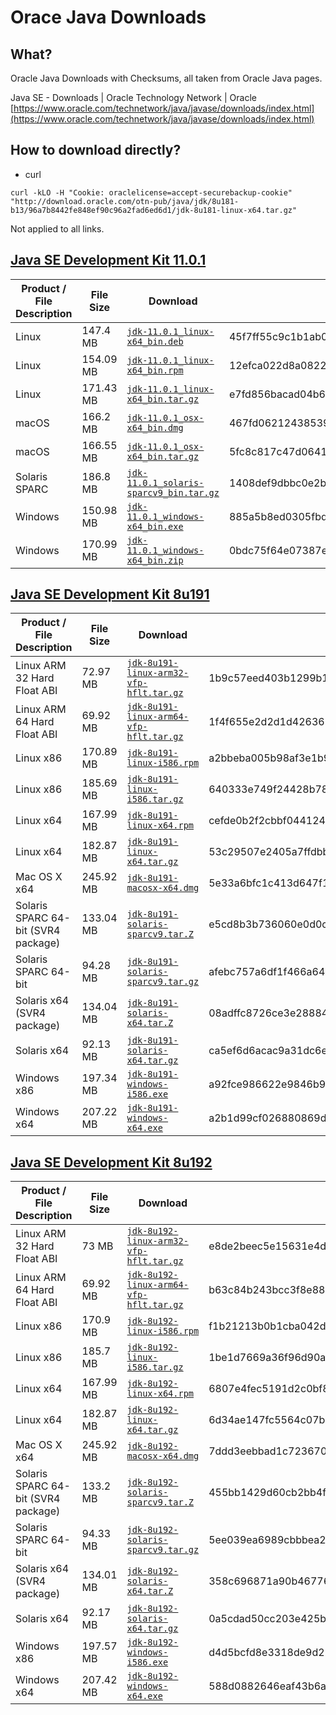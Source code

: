 # Orace Java Downloads

## What?

Oracle Java Downloads with Checksums, all taken from Oracle Java pages.

Java SE - Downloads | Oracle Technology Network | Oracle  
[https://www.oracle.com/technetwork/java/javase/downloads/index.html](https://www.oracle.com/technetwork/java/javase/downloads/index.html)


## How to download directly?
* curl

`curl -kLO -H "Cookie: oraclelicense=accept-securebackup-cookie" "http://download.oracle.com/otn-pub/java/jdk/8u181-b13/96a7b8442fe848ef90c96a2fad6ed6d1/jdk-8u181-linux-x64.tar.gz"`

Not applied to all links.

## [Java SE Development Kit 11.0.1](https://www.oracle.com/technetwork/java/javase/downloads/jdk11-downloads-5066655.html)
|Product / File Description|File Size|                                                                               Download                                                                                |                        SHA256 Checksum                         |
|--------------------------|---------|-----------------------------------------------------------------------------------------------------------------------------------------------------------------------|----------------------------------------------------------------|
|Linux                     |147.4 MB |[`jdk-11.0.1_linux-x64_bin.deb`](http://download.oracle.com/otn-pub/java/jdk/11.0.1+13/90cf5d8f270a4347a95050320eef3fb7/jdk-11.0.1_linux-x64_bin.deb)                  |45f7ff55c9c1b1ab049f5ac9b34c1ac50ce9f914bab329ede91b133ba686c3cc|
|Linux                     |154.09 MB|[`jdk-11.0.1_linux-x64_bin.rpm`](http://download.oracle.com/otn-pub/java/jdk/11.0.1+13/90cf5d8f270a4347a95050320eef3fb7/jdk-11.0.1_linux-x64_bin.rpm)                  |12efca022d8a0822fec6db99ea0179be78a392b9cdc6ee7b9ef6542df624f80c|
|Linux                     |171.43 MB|[`jdk-11.0.1_linux-x64_bin.tar.gz`](http://download.oracle.com/otn-pub/java/jdk/11.0.1+13/90cf5d8f270a4347a95050320eef3fb7/jdk-11.0.1_linux-x64_bin.tar.gz)            |e7fd856bacad04b6dbf3606094b6a81fa9930d6dbb044bbd787be7ea93abc885|
|macOS                     |166.2 MB |[`jdk-11.0.1_osx-x64_bin.dmg`](http://download.oracle.com/otn-pub/java/jdk/11.0.1+13/90cf5d8f270a4347a95050320eef3fb7/jdk-11.0.1_osx-x64_bin.dmg)                      |467fd06212438539078c56f768c42c41ba8b26cea1213991da5ba44a601af628|
|macOS                     |166.55 MB|[`jdk-11.0.1_osx-x64_bin.tar.gz`](http://download.oracle.com/otn-pub/java/jdk/11.0.1+13/90cf5d8f270a4347a95050320eef3fb7/jdk-11.0.1_osx-x64_bin.tar.gz)                |5fc8c817c47d0641187172e6765775646ff088ad8c21225aedcf34130bd64ae7|
|Solaris SPARC             |186.8 MB |[`jdk-11.0.1_solaris-sparcv9_bin.tar.gz`](http://download.oracle.com/otn-pub/java/jdk/11.0.1+13/90cf5d8f270a4347a95050320eef3fb7/jdk-11.0.1_solaris-sparcv9_bin.tar.gz)|1408def9dbbc0e2b7b68a98149419b053baa03d59d8627169a5c02484693b8ca|
|Windows                   |150.98 MB|[`jdk-11.0.1_windows-x64_bin.exe`](http://download.oracle.com/otn-pub/java/jdk/11.0.1+13/90cf5d8f270a4347a95050320eef3fb7/jdk-11.0.1_windows-x64_bin.exe)              |885a5b8ed0305fbd187d66b4b609550fc2bb488ab23983f803e21fea5cbdac61|
|Windows                   |170.99 MB|[`jdk-11.0.1_windows-x64_bin.zip`](http://download.oracle.com/otn-pub/java/jdk/11.0.1+13/90cf5d8f270a4347a95050320eef3fb7/jdk-11.0.1_windows-x64_bin.zip)              |0bdc75f64e07387e3d303684041898bffd0bb60e8e2cce84cb152042026ed5a7|

## [Java SE Development Kit 8u191](https://www.oracle.com/technetwork/java/javase/downloads/jdk8-downloads-2133151.html)
|    Product / File Description     |File Size|                                                                               Download                                                                                |                        SHA256 Checksum                         |
|-----------------------------------|---------|-----------------------------------------------------------------------------------------------------------------------------------------------------------------------|----------------------------------------------------------------|
|Linux ARM 32 Hard Float ABI        |72.97 MB |[`jdk-8u191-linux-arm32-vfp-hflt.tar.gz`](http://download.oracle.com/otn-pub/java/jdk/8u191-b12/2787e4a523244c269598db4e85c51e0c/jdk-8u191-linux-arm32-vfp-hflt.tar.gz)|1b9c57eed403b1299b10c529b16b7ef7f9a62d75cc9a8b0bf3827d1b55caed71|
|Linux ARM 64 Hard Float ABI        |69.92 MB |[`jdk-8u191-linux-arm64-vfp-hflt.tar.gz`](http://download.oracle.com/otn-pub/java/jdk/8u191-b12/2787e4a523244c269598db4e85c51e0c/jdk-8u191-linux-arm64-vfp-hflt.tar.gz)|1f4f655e2d2d1d4263671a3fd81c9d3354613c499de43dfbc292cd982270fce5|
|Linux x86                          |170.89 MB|[`jdk-8u191-linux-i586.rpm`](http://download.oracle.com/otn-pub/java/jdk/8u191-b12/2787e4a523244c269598db4e85c51e0c/jdk-8u191-linux-i586.rpm)                          |a2bbeba005b98af3e1b9739897ce3aed78cedc00f95d8baa6ac3027e3f349a6c|
|Linux x86                          |185.69 MB|[`jdk-8u191-linux-i586.tar.gz`](http://download.oracle.com/otn-pub/java/jdk/8u191-b12/2787e4a523244c269598db4e85c51e0c/jdk-8u191-linux-i586.tar.gz)                    |640333e749f24428b78c2b10422f7174f8fbd0b8acde27526c195024fad8b6b6|
|Linux x64                          |167.99 MB|[`jdk-8u191-linux-x64.rpm`](http://download.oracle.com/otn-pub/java/jdk/8u191-b12/2787e4a523244c269598db4e85c51e0c/jdk-8u191-linux-x64.rpm)                            |cefde0b2f2cbbf0441243c78dad863e6e06c91dcfaeaea8df704ce5fb80628f1|
|Linux x64                          |182.87 MB|[`jdk-8u191-linux-x64.tar.gz`](http://download.oracle.com/otn-pub/java/jdk/8u191-b12/2787e4a523244c269598db4e85c51e0c/jdk-8u191-linux-x64.tar.gz)                      |53c29507e2405a7ffdbba627e6d64856089b094867479edc5ede4105c1da0d65|
|Mac OS X x64                       |245.92 MB|[`jdk-8u191-macosx-x64.dmg`](http://download.oracle.com/otn-pub/java/jdk/8u191-b12/2787e4a523244c269598db4e85c51e0c/jdk-8u191-macosx-x64.dmg)                          |5e33a6bfc1c413d647f1ac37eb0d1eb9ca3ee6e4600898eab81338e8f5d10e13|
|Solaris SPARC 64-bit (SVR4 package)|133.04 MB|[`jdk-8u191-solaris-sparcv9.tar.Z`](http://download.oracle.com/otn-pub/java/jdk/8u191-b12/2787e4a523244c269598db4e85c51e0c/jdk-8u191-solaris-sparcv9.tar.Z)            |e5cd8b3b736060e0d0cd1a165f3d0ff0e15143f1663d1c03a829e479453a19b8|
|Solaris SPARC 64-bit               |94.28 MB |[`jdk-8u191-solaris-sparcv9.tar.gz`](http://download.oracle.com/otn-pub/java/jdk/8u191-b12/2787e4a523244c269598db4e85c51e0c/jdk-8u191-solaris-sparcv9.tar.gz)          |afebc757a6df1f466a649aee237cd5162bbb199664317caec13790317a1c92f9|
|Solaris x64 (SVR4 package)         |134.04 MB|[`jdk-8u191-solaris-x64.tar.Z`](http://download.oracle.com/otn-pub/java/jdk/8u191-b12/2787e4a523244c269598db4e85c51e0c/jdk-8u191-solaris-x64.tar.Z)                    |08adffc8726ce3e288847c01b917e417523fce6a2269c06e0314d9c8e1a51942|
|Solaris x64                        |92.13 MB |[`jdk-8u191-solaris-x64.tar.gz`](http://download.oracle.com/otn-pub/java/jdk/8u191-b12/2787e4a523244c269598db4e85c51e0c/jdk-8u191-solaris-x64.tar.gz)                  |ca5ef6d6acac9a31dc6e75371f1db51dfd8c9ce3dc7aeee8775ac1e07c3cd830|
|Windows x86                        |197.34 MB|[`jdk-8u191-windows-i586.exe`](http://download.oracle.com/otn-pub/java/jdk/8u191-b12/2787e4a523244c269598db4e85c51e0c/jdk-8u191-windows-i586.exe)                      |a92fce986622e9846b93e396a7eda6214e7f7ea90860794c934f423c10813622|
|Windows x64                        |207.22 MB|[`jdk-8u191-windows-x64.exe`](http://download.oracle.com/otn-pub/java/jdk/8u191-b12/2787e4a523244c269598db4e85c51e0c/jdk-8u191-windows-x64.exe)                        |a2b1d99cf026880869d8188872e20f615133e7a40786712365d7b750f1dd6e57|

## [Java SE Development Kit 8u192](https://www.oracle.com/technetwork/java/javase/downloads/jdk8-downloads-2133151.html)
|    Product / File Description     |File Size|                                                                               Download                                                                                |                        SHA256 Checksum                         |
|-----------------------------------|---------|-----------------------------------------------------------------------------------------------------------------------------------------------------------------------|----------------------------------------------------------------|
|Linux ARM 32 Hard Float ABI        |73 MB    |[`jdk-8u192-linux-arm32-vfp-hflt.tar.gz`](http://download.oracle.com/otn-pub/java/jdk/8u192-b12/750e1c8617c5452694857ad95c3ee230/jdk-8u192-linux-arm32-vfp-hflt.tar.gz)|e8de2beec5e15631e4d87351eeb660e186d283cf359a52cec5c9c677db70e43b|
|Linux ARM 64 Hard Float ABI        |69.92 MB |[`jdk-8u192-linux-arm64-vfp-hflt.tar.gz`](http://download.oracle.com/otn-pub/java/jdk/8u192-b12/750e1c8617c5452694857ad95c3ee230/jdk-8u192-linux-arm64-vfp-hflt.tar.gz)|b63c84b243bcc3f8e889c104f0dfdfd96af893cc50c190e9b5045837531aa6e0|
|Linux x86                          |170.9 MB |[`jdk-8u192-linux-i586.rpm`](http://download.oracle.com/otn-pub/java/jdk/8u192-b12/750e1c8617c5452694857ad95c3ee230/jdk-8u192-linux-i586.rpm)                          |f1b21213b0b1cba042d358a6bd45cdde2d3762fd76eabf6cfeb10963e7de006e|
|Linux x86                          |185.7 MB |[`jdk-8u192-linux-i586.tar.gz`](http://download.oracle.com/otn-pub/java/jdk/8u192-b12/750e1c8617c5452694857ad95c3ee230/jdk-8u192-linux-i586.tar.gz)                    |1be1d7669a36f96d90a0856ab1973dedc632bfdfdf27ccb1c2232608b73e26ce|
|Linux x64                          |167.99 MB|[`jdk-8u192-linux-x64.rpm`](http://download.oracle.com/otn-pub/java/jdk/8u192-b12/750e1c8617c5452694857ad95c3ee230/jdk-8u192-linux-x64.rpm)                            |6807e4fec5191d2c0bf8861fb677cde3f6ee196b7380b454a8edea16583de81a|
|Linux x64                          |182.87 MB|[`jdk-8u192-linux-x64.tar.gz`](http://download.oracle.com/otn-pub/java/jdk/8u192-b12/750e1c8617c5452694857ad95c3ee230/jdk-8u192-linux-x64.tar.gz)                      |6d34ae147fc5564c07b913b467de1411c795e290356538f22502f28b76a323c2|
|Mac OS X x64                       |245.92 MB|[`jdk-8u192-macosx-x64.dmg`](http://download.oracle.com/otn-pub/java/jdk/8u192-b12/750e1c8617c5452694857ad95c3ee230/jdk-8u192-macosx-x64.dmg)                          |7ddd3eebbad1c723670d76fb384724c5829a7fcf7c01ea538f78b82ee4ababcc|
|Solaris SPARC 64-bit (SVR4 package)|133.2 MB |[`jdk-8u192-solaris-sparcv9.tar.Z`](http://download.oracle.com/otn-pub/java/jdk/8u192-b12/750e1c8617c5452694857ad95c3ee230/jdk-8u192-solaris-sparcv9.tar.Z)            |455bb1429d60cb2bb4ffdfdd33e8e422667ff49690a5be65c72b7ff67ea5f144|
|Solaris SPARC 64-bit               |94.33 MB |[`jdk-8u192-solaris-sparcv9.tar.gz`](http://download.oracle.com/otn-pub/java/jdk/8u192-b12/750e1c8617c5452694857ad95c3ee230/jdk-8u192-solaris-sparcv9.tar.gz)          |5ee039ea6989cbbbea21f738ff208de3eabf181ed7234d95d2a1f5329b5fc03b|
|Solaris x64 (SVR4 package)         |134.01 MB|[`jdk-8u192-solaris-x64.tar.Z`](http://download.oracle.com/otn-pub/java/jdk/8u192-b12/750e1c8617c5452694857ad95c3ee230/jdk-8u192-solaris-x64.tar.Z)                    |358c696871a90b467761802f3cba01c381e763b780870b6bd05423426e2eaeee|
|Solaris x64                        |92.17 MB |[`jdk-8u192-solaris-x64.tar.gz`](http://download.oracle.com/otn-pub/java/jdk/8u192-b12/750e1c8617c5452694857ad95c3ee230/jdk-8u192-solaris-x64.tar.gz)                  |0a5cdad50cc203e425be3bf9e7d0718a9479ca03256641d0dbb65ce9d1af4c57|
|Windows x86                        |197.57 MB|[`jdk-8u192-windows-i586.exe`](http://download.oracle.com/otn-pub/java/jdk/8u192-b12/750e1c8617c5452694857ad95c3ee230/jdk-8u192-windows-i586.exe)                      |d4d5bcfd8e3318de9d22fd7f6f1f71df44ce4084e7ff31407492889ef600f1a2|
|Windows x64                        |207.42 MB|[`jdk-8u192-windows-x64.exe`](http://download.oracle.com/otn-pub/java/jdk/8u192-b12/750e1c8617c5452694857ad95c3ee230/jdk-8u192-windows-x64.exe)                        |588d0882646eaf43b6ac9e40e7de4fb6045632ce49158521980cc632d42032cd|

